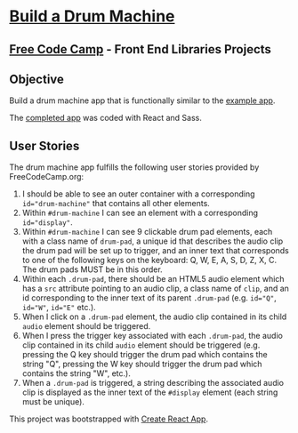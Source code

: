 # [Build a Drum Machine](https://learn.freecodecamp.org/front-end-libraries/front-end-libraries-projects/build-a-drum-machine)
## [Free Code Camp](https://www.freecodecamp.org) - Front End Libraries Projects

## Objective
Build a drum machine app that is functionally similar to the [example app](https://codepen.io/freeCodeCamp/full/MJyNMd).

The [completed app](https://elrolfe-fcc-frontend.gitlab.io/drum) was coded with React and Sass.

## User Stories
The drum machine app fulfills the following user stories provided by FreeCodeCamp.org:
1. I should be able to see an outer container with a corresponding `id="drum-machine"` that contains all other elements.
2. Within `#drum-machine` I can see an element with a corresponding `id="display"`.
3. Within `#drum-machine` I can see 9 clickable drum pad elements, each with a class name of `drum-pad`, a unique id that describes the audio clip the drum pad will be set up to trigger, and an inner text that corresponds to one of the following keys on the keyboard: Q, W, E, A, S, D, Z, X, C. The drum pads MUST be in this order.
4. Within each `.drum-pad`, there should be an HTML5 audio element which has a `src` attribute pointing to an audio clip, a class name of `clip`, and an id corresponding to the inner text of its parent `.drum-pad` (e.g. `id="Q"`, `id="W"`, `id="E"` etc.).
5. When I click on a `.drum-pad` element, the audio clip contained in its child `audio` element should be triggered.
6. When I press the trigger key associated with each `.drum-pad`, the audio clip contained in its child `audio` element should be triggered (e.g. pressing the Q key should trigger the drum pad which contains the string "Q", pressing the W key should trigger the drum pad which contains the string "W", etc.).
7. When a `.drum-pad` is triggered, a string describing the associated audio clip is displayed as the inner text of the `#display` element (each string must be unique).

This project was bootstrapped with [Create React App](https://github.com/facebookincubator/create-react-app).
